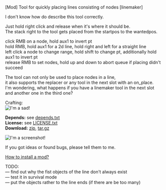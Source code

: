 [Mod] Tool for quickly placing lines consisting of nodes [linemaker]

I don't know how do describe this tool correctly.

Just hold right click and release when it's where it should be.  
The stack right to the tool gets placed from the startpos to the wantedpos.

click RMB on a node, hold aux1 to invert pt  
hold RMB, hold aux1 for a 2d line, hold right and left for a straight line  
left click a node to change range, hold shift to change pt, additionally hold aux1 to invert pt  
release RMB to set nodes, hold up and down to abort queue if placing didn't succeed

The tool can not only be used to place nodes in a line,  
it also supports the replacer or any tool in the next slot with an on_place.  
I'm wondering, what happens if you have a linemaker tool in the next slot and another one in the third one?

Crafting:  
![I'm a sad!](https://d2.maxfile.ro/yqplarignf.png)

**Depends:** see [depends.txt](https://raw.githubusercontent.com/HybridDog/linemaker/master/depends.txt)  
**License:** see [LICENSE.txt](https://raw.githubusercontent.com/HybridDog/linemaker/master/LICENSE.txt)  
**Download:** [zip](https://github.com/HybridDog/linemaker/archive/master.zip), [tar.gz](https://github.com/HybridDog/linemaker/tarball/master)  

![I'm a screenshot!](https://d2.maxfile.ro/ifmyazpowl.png)

If you got ideas or found bugs, please tell them to me.

[How to install a mod?](http://wiki.minetest.net/Installing_Mods)


TODO:  
— find out why the fist objects of the line don't always exist  
— test it in survival mode  
— put the objects rather to the line ends (if there are be too many)
